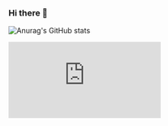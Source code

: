 ### Hi there 👋

![Anurag's GitHub stats](https://github-readme-stats.vercel.app/api?username=pabloep17&show_icons=true&theme=transparent)

![Anurag's GitHub stats](https://web.pabloeguilaz.es/widget.php?widget.php?accion=most_used_lenguajes&token=GKrhCB90fIf12aJo9vbLncjMceDgOm9fU2NqlufpzpXezt3KEpvtEUBUpHAwngTsyfYoPp544ffWOQt6uqYhrMvox0KjIieOTx7L&owner=pabloeguilazperez)





<!--
**pabloep17/pabloep17** is a ✨ _special_ ✨ repository because its `README.md` (this file) appears on your GitHub profile.

Here are some ideas to get you started:

- 🔭 I’m currently working on ...
- 🌱 I’m currently learning ...
- 👯 I’m looking to collaborate on ...
- 🤔 I’m looking for help with ...
- 💬 Ask me about ...
- 📫 How to reach me: ...
- 😄 Pronouns: ...
- ⚡ Fun fact: ...
-->
